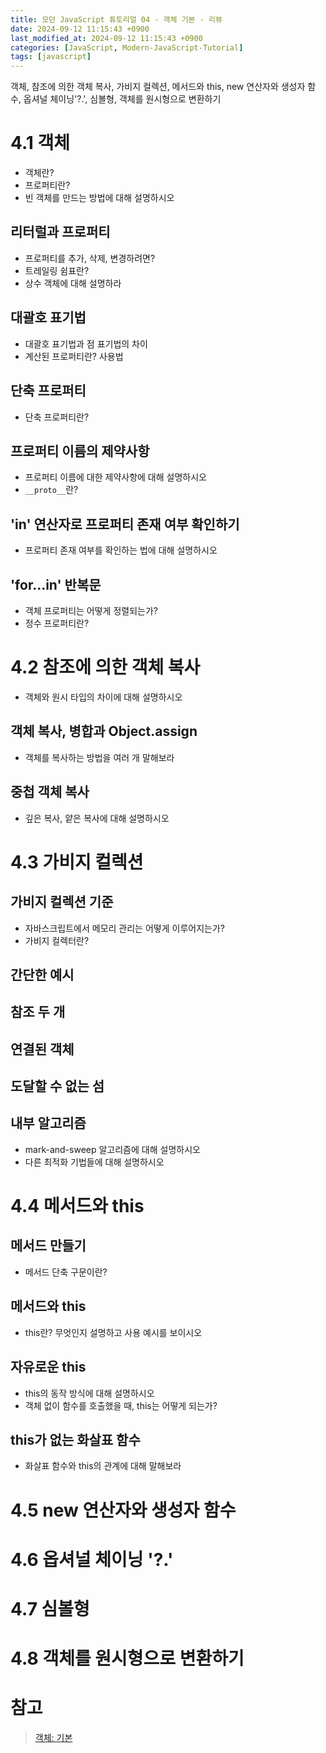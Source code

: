 ```yaml
---
title: 모던 JavaScript 튜토리얼 04 - 객체 기본 - 리뷰
date: 2024-09-12 11:15:43 +0900
last_modified_at: 2024-09-12 11:15:43 +0900
categories: [JavaScript, Modern-JavaScript-Tutorial]
tags: [javascript]
---
```


객체, 참조에 의한 객체 복사, 가비지 컬렉션, 메서드와 this, new 연산자와 생성자 함수, 옵셔널 체이닝'?.', 심볼형, 객체를 원시형으로 변환하기

# 4.1 객체

- 객체란?
- 프로퍼티란?
- 빈 객체를 만드는 방법에 대해 설명하시오

## 리터럴과 프로퍼티

- 프로퍼티를 추가, 삭제, 변경하려면?
- 트레일링 쉼표란?
- 상수 객체에 대해 설명하라

## 대괄호 표기법

- 대괄호 표기법과 점 표기법의 차이
- 계산된 프로퍼티란? 사용법

## 단축 프로퍼티

- 단축 프로퍼티란?

## 프로퍼티 이름의 제약사항

- 프로퍼티 이름에 대한 제약사항에 대해 설명하시오
- `__proto__`란?

## 'in' 연산자로 프로퍼티 존재 여부 확인하기

- 프로퍼티 존재 여부를 확인하는 법에 대해 설명하시오

## 'for...in' 반복문

- 객체 프로퍼티는 어떻게 정렬되는가?
- 정수 프로퍼티란?

# 4.2 참조에 의한 객체 복사

- 객체와 원시 타입의 차이에 대해 설명하시오

## 객체 복사, 병합과 Object.assign

- 객체를 복사하는 방법을 여러 개 말해보라

## 중첩 객체 복사

- 깊은 복사, 얕은 복사에 대해 설명하시오

# 4.3 가비지 컬렉션

## 가비지 컬렉션 기준

- 자바스크립트에서 메모리 관리는 어떻게 이루어지는가?
- 가비지 컬렉터란?

## 간단한 예시

## 참조 두 개

## 연결된 객체

## 도달할 수 없는 섬

## 내부 알고리즘

- mark-and-sweep 알고리즘에 대해 설명하시오
- 다른 최적화 기법들에 대해 설명하시오

# 4.4 메서드와 this

## 메서드 만들기

- 메서드 단축 구문이란?

## 메서드와 this

- this란? 무엇인지 설명하고 사용 예시를 보이시오

## 자유로운 this

- this의 동작 방식에 대해 설명하시오
- 객체 없이 함수를 호출했을 때, this는 어떻게 되는가?

## this가 없는 화살표 함수

- 화살표 함수와 this의 관계에 대해 말해보라

# 4.5 new 연산자와 생성자 함수

# 4.6 옵셔널 체이닝 '?.'

# 4.7 심볼형

# 4.8 객체를 원시형으로 변환하기

# 참고

> [객체: 기본](https://ko.javascript.info/object-basics)
